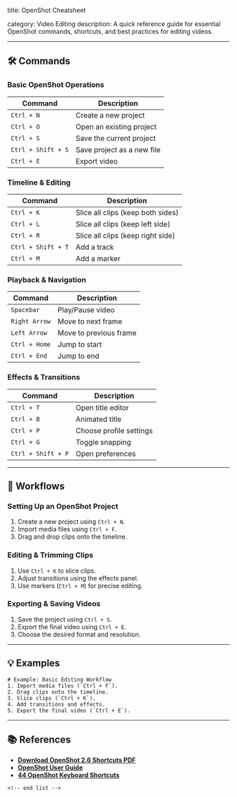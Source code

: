 title: OpenShot Cheatsheet

category: Video Editing
description: A quick reference guide for essential OpenShot commands, shortcuts, and best practices for editing videos.

---

## 🛠️ Commands

### **Basic OpenShot Operations**

| Command              | Description                |
| -------------------- | -------------------------- |
| `Ctrl + N`         | Create a new project       |
| `Ctrl + O`         | Open an existing project   |
| `Ctrl + S`         | Save the current project   |
| `Ctrl + Shift + S` | Save project as a new file |
| `Ctrl + E`         | Export video               |

### **Timeline & Editing**

| Command              | Description                       |
| -------------------- | --------------------------------- |
| `Ctrl + K`         | Slice all clips (keep both sides) |
| `Ctrl + L`         | Slice all clips (keep left side)  |
| `Ctrl + R`         | Slice all clips (keep right side) |
| `Ctrl + Shift + T` | Add a track                       |
| `Ctrl + M`         | Add a marker                      |

### **Playback & Navigation**

| Command         | Description            |
| --------------- | ---------------------- |
| `Spacebar`    | Play/Pause video       |
| `Right Arrow` | Move to next frame     |
| `Left Arrow`  | Move to previous frame |
| `Ctrl + Home` | Jump to start          |
| `Ctrl + End`  | Jump to end            |

### **Effects & Transitions**

| Command              | Description             |
| -------------------- | ----------------------- |
| `Ctrl + T`         | Open title editor       |
| `Ctrl + B`         | Animated title          |
| `Ctrl + P`         | Choose profile settings |
| `Ctrl + G`         | Toggle snapping         |
| `Ctrl + Shift + P` | Open preferences        |

---

## 🔄 Workflows

### **Setting Up an OpenShot Project**

1. Create a new project using `Ctrl + N`.
2. Import media files using `Ctrl + F`.
3. Drag and drop clips onto the timeline.

### **Editing & Trimming Clips**

1. Use `Ctrl + K` to slice clips.
2. Adjust transitions using the effects panel.
3. Use markers (`Ctrl + M`) for precise editing.

### **Exporting & Saving Videos**

1. Save the project using `Ctrl + S`.
2. Export the final video using `Ctrl + E`.
3. Choose the desired format and resolution.

---

## 💡 Examples

```plaintext
# Example: Basic Editing Workflow
1. Import media files (`Ctrl + F`).
2. Drag clips onto the timeline.
3. Slice clips (`Ctrl + K`).
4. Add transitions and effects.
5. Export the final video (`Ctrl + E`).
```

---

## 📚 References

- **[Download OpenShot 2.6 Shortcuts PDF](https://defkey.com/openshot-video-editor-shortcuts?pdfOptions=true)**
- **[OpenShot User Guide](https://www.openshot.org/user-guide/)**
- **[44 OpenShot Keyboard Shortcuts](https://tutorialtactic.com/blog/openshot-shortcuts/)**

```
<!-- end list -->
```
